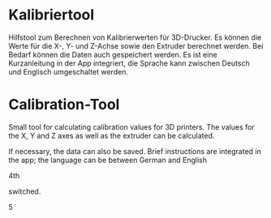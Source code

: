 # Kalibriertool
Hilfstool zum Berechnen von Kalibrierwerten für 3D-Drucker. Es können die Werte für die X-, Y- und Z-Achse sowie den Extruder berechnet werden.
Bei Bedarf können die Daten auch gespeichert werden. Es ist eine Kurzanleitung in der App integriert, die Sprache kann zwischen Deutsch und Englisch 
umgeschaltet werden.

# Calibration-Tool
Small tool for calculating calibration values for 3D printers. The values for the X, Y and Z axes as well as the extruder can be calculated.

If necessary, the data can also be saved.  Brief instructions are integrated in the app; the language can be between German and English

 4th

switched.

 5
